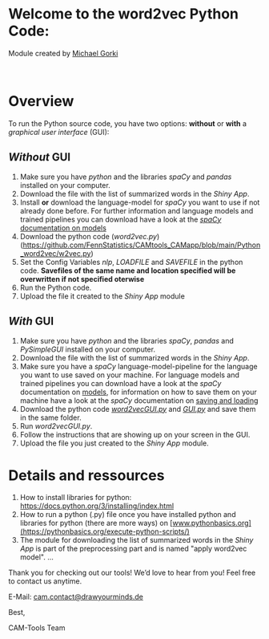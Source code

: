 Welcome to the word2vec Python Code:
===============================================

Module created by [Michael Gorki](https://github.com/mgorki)

<br>


# Overview
To run the Python source code, you have two options: **without** or **with** a *graphical user interface* (GUI):

## *Without* GUI
1. Make sure you have *python* and the libraries *spaCy* and *pandas* installed on your computer.
2. Download the file with the list of summarized words in the *Shiny App*. 
3. Install **or** download the language-model for *spaCy* you want to use if not already done before. For further information and language models and trained pipelines you can download have a look at the [*spaCy* documentation on models](https://spacy.io/models)
4. Download the python code (*word2vec.py*) (https://github.com/FennStatistics/CAMtools_CAMapp/blob/main/Python_word2vec/w2vec.py)    
5. Set the Config Variables *nlp*, *LOADFILE* and *SAVEFILE* in the python code. **Savefiles of the same name and location specified will be overwritten if not specified oterwise** 
7. Run the Python code.
8. Upload the file it created to the *Shiny App* module

## *With* GUI
1. Make sure you have *python* and the libraries *spaCy*, *pandas* and *PySimpleGUI* installed on your computer.
2. Download the file with the list of summarized words in the *Shiny App*. 
3. Make sure you have a *spaCy* language-model-pipeline for the language you want to use saved on your machine. For language models and trained pipelines you can download have a look at the *spaCy* documentation on [models](https://spacy.io/models), for information on how to save them on your machine have a look at the *spaCy* documentation on [saving and loading](https://spacy.io/usage/saving-loading)   
4. Download the python code [*word2vecGUI.py*](https://github.com/FennStatistics/CAMtools_CAMapp/blob/main/Python_word2vec/w2vecGUI.py) and [*GUI.py*](https://github.com/FennStatistics/CAMtools_CAMapp/blob/main/Python_word2vec/GUI.py) and save them in the same folder.
5. Run *word2vecGUI.py*.
6. Follow the instructions that are showing up on your screen in the GUI.
7. Upload the file you just created to the *Shiny App* module.


# Details and ressources
1. How to install libraries for python: https://docs.python.org/3/installing/index.html
2. How to run a python (.py) file once you have installed python and libraries for python (there are more ways) on [www.pythonbasics.org](https://pythonbasics.org/execute-python-scripts/) 
3. The module for downloading the list of summarized words in the *Shiny App* is part of the preprocessing part and is named "apply word2vec model". 
...



Thank you for checking out our tools! We’d love to hear from you! Feel free to contact us anytime. 

E-Mail: <cam.contact@drawyourminds.de>

Best,

CAM-Tools Team